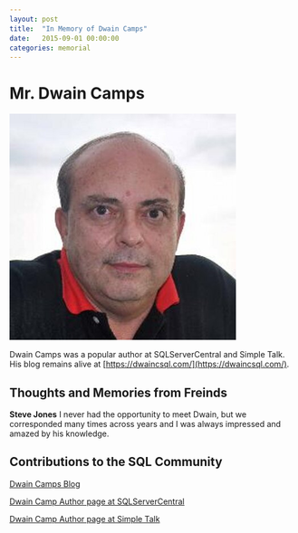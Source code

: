 ```yaml
---
layout: post
title:  "In Memory of Dwain Camps"
date:   2015-09-01 00:00:00
categories: memorial
---
```

# Mr. Dwain Camps
![Dwain Camps <](/assets/images/dwaincamps.jpg)

Dwain Camps was a popular author at SQLServerCentral and Simple Talk. His blog remains alive at [https://dwaincsql.com/](https://dwaincsql.com/).

## Thoughts and Memories from Freinds

__Steve Jones__
I never had the opportunity to meet Dwain, but we corresponded many times across years and I was always impressed and amazed by his knowledge.

## Contributions to the SQL Community

[Dwain Camps Blog](https://dwaincsql.com/)

[Dwain Camp Author page at SQLServerCentral](https://www.sqlservercentral.com/author/dwainc)

[Dwain Camp Author page at Simple Talk](https://www.red-gate.com/simple-talk/author/dwain-camps/)
